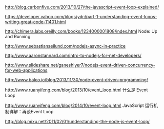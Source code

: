 http://blog.carbonfive.com/2013/10/27/the-javascript-event-loop-explained/

https://developer.yahoo.com/blogs/ydn/part-1-understanding-event-loops-writing-great-code-11401.html

http://chimera.labs.oreilly.com/books/1234000001808/index.html Node: Up and Running

http://www.sebastianseilund.com/nodejs-async-in-practice

http://www.aaronstannard.com/intro-to-nodejs-for-net-developers/

http://www.slideshare.net/ganeshiyer7/nodejs-event-driven-concurrency-for-web-applications

http://www.baloo.io/blog/2013/11/30/node-event-driven-programming/

http://www.ruanyifeng.com/blog/2013/10/event_loop.html 什么是 Event Loop

http://www.ruanyifeng.com/blog/2014/10/event-loop.html JavaScript 运行机制详解：再谈Event Loop

http://blog.mixu.net/2011/02/01/understanding-the-node-js-event-loop/
